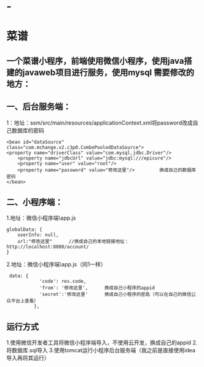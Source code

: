 # -
菜谱
=====
一个菜谱小程序，前端使用微信小程序，使用java搭建的javaweb项目进行服务，使用mysql
需要修改的地方：
-----
一、后台服务端：
----
1：地址：ssm/src/main/resources/applicationContext.xml将password改成自己数据库的密码
```/xml
<bean id="dataSource" class="com.mchange.v2.c3p0.ComboPooledDataSource">
<property name="driverClass" value="com.mysql.jdbc.Driver"/>
    <property name="jdbcUrl" value="jdbc:mysql:///epicure"/>
    <property name="user" value="root"/>
    <property name="password" value="修改这里"/>         换成自己的数据库密码
</bean>
```
二、小程序端：
----
1.地址：微信小程序端\app.js
```/javascript
globalData: {
    userInfo: null,
    url:"修改这里"      //换成自己的本地链接地址：http://localhost:8080/account/  
}
```
2.地址：微信小程序端\app.js（同1一样）
```/javascript
 data: {
            'code': res.code,
            'from': '修改这里',      换成自己小程序的appid
            'secret':'修改这里'      换成自己小程序的密匙（可以在自己的微信公众平台上查看）
          },
```
 运行方式
 ----
 1.使用微信开发者工具将微信小程序端导入，不使用云开发，换成自己的appid
 2.将数据库.sql导入
 3.使用tomcat运行小程序后台服务端（我之前是直接使用idea导入再将其运行）
 
